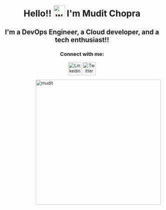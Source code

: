 <!-- Header   -->
<h1 align="center">
  Hello!!
  <img alt="wave" src="https://emojis.slackmojis.com/emojis/images/1647437725/56241/pikawave.gif?1647437725" width="36">
  I'm Mudit Chopra
</h1>

<h2 align="center">I'm a DevOps Engineer, a Cloud developer, and a tech enthusiast!!</h2>

<h3 align="center">Connect with me:</h3>
<p align="center">
  <a href="https://www.linkedin.com/in/muditchopra" target="blank"><img align="center" src="https://icons8.com/icon/8808/linkedin" alt="Linkedin" widht="42" height="42" /></a> 
  <a href="https://twitter.com/muditch0pra" target="blank"><img align="center" src="https://icons8.com/icon/8824/twitter" alt="Twitter" widht="42" height="42" /></a>
</p>

<img align="right" src="https://user-images.githubusercontent.com/41297529/270094438-052969aa-e9b4-4791-a56f-029af377976e.png" alt="mudit" height="400" />


<!--
**muditchopra/muditchopra** is a ✨ _special_ ✨ repository because its `README.md` (this file) appears on your GitHub profile.

Here are some ideas to get you started:

- 🔭 I’m currently working on ...
- 🌱 I’m currently learning ...
- 👯 I’m looking to collaborate on ...
- 🤔 I’m looking for help with ...
- 💬 Ask me about ...
- 📫 How to reach me: ...
- 😄 Pronouns: ...
- ⚡ Fun fact: ...
-->
